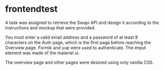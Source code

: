 # frontendtest

A task was assigned to retrieve the Swapi API and design it according to the instructions and mockup that were provided.

You must enter a valid email address and a password of at least 8 characters on the Auth page, which is the first 
page before reaching the Overview page. Formik and yup were used to authenticate. The imput element was made of the material ui.

The overview page and other pages were desined using only vanilla CSS.

